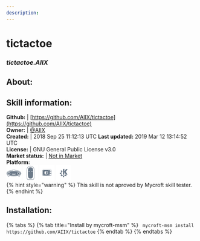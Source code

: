 ```yaml
--- 
description: 
---
```


# tictactoe  
### _tictactoe.AIIX_  
## About:  


## Skill information:  
**Github:** | [https://github.com/AIIX/tictactoe](https://github.com/AIIX/tictactoe)  
**Owner:** | [@AIIX](https://github.com/AIIX)  
**Created:** | 2018 Sep 25 11:12:13 UTC  **Last updated:** 2019 Mar 12 13:14:52 UTC  
**License:** | GNU General Public License v3.0  
**Market status:** | [Not in Market](https://market.mycroft.ai/skill/)  
**Platform:**  
 ![](../.gitbook/assets/mark-1-icon.png)  ![](../.gitbook/assets/mark-2-icon.png)  ![](../.gitbook/assets/picroft-icon.png)  ![](../.gitbook/assets/kde.png)   
{% hint style="warning" %}
This skill is not aproved by Mycroft skill tester.
{% endhint %}
    
## Installation:  
{% tabs %}
{% tab title="Install by mycroft-msm" %}
``` mycroft-msm install https://github.com/AIIX/tictactoe```
{% endtab %}
  {% endtabs %}
  